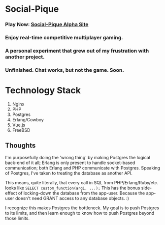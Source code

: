 # Social-Pique

### Play Now: [Social-Pique Alpha Site](https://alpha.social-pique.com/)

### Enjoy real-time competitive multiplayer gaming.

### A personal experiment that grew out of my frustration with another project.

### Unfinished. Chat works, but not the game. Soon.

# Technology Stack

1. Nginx
2. PHP
3. Postgres
4. Erlang/Cowboy
5. Vue.js
6. FreeBSD

## Thoughts

I'm purposefully doing the 'wrong thing' by making Postgres the logical back-end of it all; Erlang is only present to handle socket-based communication; both Erlang and PHP communicate with Postgres. Speaking of Postgres, I've taken to treating the database as another API.

This means, quite literally, that every call in SQL from PHP/Erlang/Ruby/etc. looks like `SELECT custom_function(arg1, ...);` This has the bonus side-effect of locking-down the database from the app-user. Because the app-user doesn't need GRANT access to any database objects. :)

I recognize this makes Postgres the bottleneck. My goal is to push Postgres to its limits, and then learn enough to know how to push Postgres beyond those limits.


